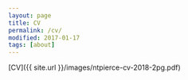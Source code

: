 ```yaml
---
layout: page
title: CV
permalink: /cv/
modified: 2017-01-17
tags: [about]
---
```


[CV]({{ site.url }}/images/ntpierce-cv-2018-2pg.pdf)




